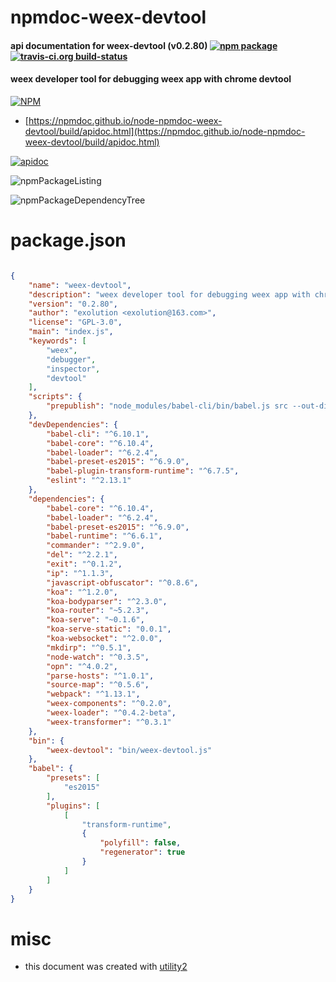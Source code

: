 # npmdoc-weex-devtool

#### api documentation for  weex-devtool (v0.2.80)  [![npm package](https://img.shields.io/npm/v/npmdoc-weex-devtool.svg?style=flat-square)](https://www.npmjs.org/package/npmdoc-weex-devtool) [![travis-ci.org build-status](https://api.travis-ci.org/npmdoc/node-npmdoc-weex-devtool.svg)](https://travis-ci.org/npmdoc/node-npmdoc-weex-devtool)

#### weex developer tool for debugging weex app with chrome devtool

[![NPM](https://nodei.co/npm/weex-devtool.png?downloads=true&downloadRank=true&stars=true)](https://www.npmjs.com/package/weex-devtool)

- [https://npmdoc.github.io/node-npmdoc-weex-devtool/build/apidoc.html](https://npmdoc.github.io/node-npmdoc-weex-devtool/build/apidoc.html)

[![apidoc](https://npmdoc.github.io/node-npmdoc-weex-devtool/build/screenCapture.buildCi.browser.%252Ftmp%252Fbuild%252Fapidoc.html.png)](https://npmdoc.github.io/node-npmdoc-weex-devtool/build/apidoc.html)

![npmPackageListing](https://npmdoc.github.io/node-npmdoc-weex-devtool/build/screenCapture.npmPackageListing.svg)

![npmPackageDependencyTree](https://npmdoc.github.io/node-npmdoc-weex-devtool/build/screenCapture.npmPackageDependencyTree.svg)



# package.json

```json

{
    "name": "weex-devtool",
    "description": "weex developer tool for debugging weex app with chrome devtool",
    "version": "0.2.80",
    "author": "exolution <exolution@163.com>",
    "license": "GPL-3.0",
    "main": "index.js",
    "keywords": [
        "weex",
        "debugger",
        "inspector",
        "devtool"
    ],
    "scripts": {
        "prepublish": "node_modules/babel-cli/bin/babel.js src --out-dir lib"
    },
    "devDependencies": {
        "babel-cli": "^6.10.1",
        "babel-core": "^6.10.4",
        "babel-loader": "^6.2.4",
        "babel-preset-es2015": "^6.9.0",
        "babel-plugin-transform-runtime": "^6.7.5",
        "eslint": "^2.13.1"
    },
    "dependencies": {
        "babel-core": "^6.10.4",
        "babel-loader": "^6.2.4",
        "babel-preset-es2015": "^6.9.0",
        "babel-runtime": "^6.6.1",
        "commander": "^2.9.0",
        "del": "^2.2.1",
        "exit": "^0.1.2",
        "ip": "^1.1.3",
        "javascript-obfuscator": "^0.8.6",
        "koa": "^1.2.0",
        "koa-bodyparser": "^2.3.0",
        "koa-router": "~5.2.3",
        "koa-serve": "~0.1.6",
        "koa-serve-static": "0.0.1",
        "koa-websocket": "^2.0.0",
        "mkdirp": "^0.5.1",
        "node-watch": "^0.3.5",
        "opn": "^4.0.2",
        "parse-hosts": "^1.0.1",
        "source-map": "^0.5.6",
        "webpack": "^1.13.1",
        "weex-components": "^0.2.0",
        "weex-loader": "^0.4.2-beta",
        "weex-transformer": "^0.3.1"
    },
    "bin": {
        "weex-devtool": "bin/weex-devtool.js"
    },
    "babel": {
        "presets": [
            "es2015"
        ],
        "plugins": [
            [
                "transform-runtime",
                {
                    "polyfill": false,
                    "regenerator": true
                }
            ]
        ]
    }
}
```



# misc
- this document was created with [utility2](https://github.com/kaizhu256/node-utility2)
